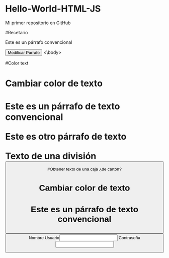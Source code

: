 # Hello-World-HTML-JS
Mi primer repositorio en GitHub 

#Recetario
<head>
    <title>Modificación de un párrafo de texto</title>
    <script>
    function modificarParrafo(){
        document.getElementById("párrafo").innerHTML="Texto Modificado"
    </script>
</head>

<body>
    <p Id="párrafo">Este es un párrafo convencional</p>
    <button onclick="modificarParrafo();">Modificar Parrafo</button>
<\body>




#Color text 

<head>
    <title>Modificar color de texto</title>
    <script>
        function modificarColorTexto()
                document.getElementById("titulo").innerHTML("Text Modificado").style.color="Tomato";
document.getElementById("parrafo1").style.color="LimeGreen";
document.getElementById("parrafo2").style.color="Red";
document.getElementById("division").style.color="Blue";
    </script>
</head>

<body>
    <h1 Id="titulo">Cambiar color de texto<h1>
    <p id="parrafo1">Este es un párrafo de texto convencional</p>
    <p id="parrafo2">Este es otro párrafo de texto</p>
    <div id="division">Texto de una división</div>
    <button onclick="modificarColorTexto();"Modificar color texto</button>
    
    




#Obtener texto de una caja ¿de cartón?

<head>
    <title>Validación de formularios</title>
    <script>
        function modificarColorTexto(){
                document.getElementById("titulo").innerHTML("Text Modificado").style.color="Tomato";
document.getElementById("parrafo1").style.color="LimeGreen";
}
        function nombreusuario();{
        let nombre=document.getElementById("nombre del usuario").value;
document.getElementById("resultado").innerHTML=("<h1>Bienvenido"+nombre+"</h1>
    </script>
</head>

<body>
    <h1 Id="titulo">Cambiar color de texto<h1>
    <p id="parrafo1">Este es un párrafo de texto convencional</p>
    <button onclick="modificarColorTexto();"Modificar color texto</button>
    <label>Nombre Usuario</label><input type="text" id="nombreusuario()">
    <label>Contraseña</label><input type="password" id="password()">
    <p id="resultado"></p>
